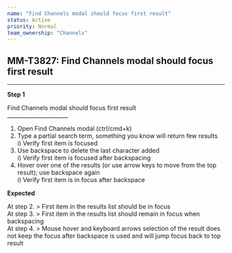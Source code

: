 ```yaml
---
name: "Find Channels modal should focus first result"
status: Active
priority: Normal
team_ownership: "Channels"
---
```


## MM-T3827: Find Channels modal should focus first result

---

**Step 1**

Find Channels modal should focus first result\
\_\_\_\_\_\_\_\_\_\_\_\_\_\_\_\_\_\_\_\_\_\_

1. Open Find Channels modal (ctrl/cmd+k)
2. Type a partial search term, something you know will return few results\
   i) Verify first item is focused
3. Use backspace to delete the last character added\
   i) Verify first item is focused after backspacing
4. Hover over one of the results (or use arrow keys to move from the top result); use backspace again\
   i) Verify first item is in focus after backspace

**Expected**

At step 2. > First item in the results list should be in focus\
At step 3. > First item in the results list should remain in focus when backspacing\
At step 4. > Mouse hover and keyboard arrows selection of the result does not keep the focus after backspace is used and will jump focus back to top result
